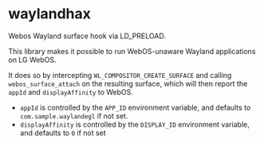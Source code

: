 # waylandhax
 
Webos Wayland surface hook via LD_PRELOAD.

This library makes it possible to run WebOS-unaware Wayland applications on LG WebOS.

It does so by intercepting `WL_COMPOSITOR_CREATE_SURFACE` and calling `webos_surface_attach` on the resulting surface, which will then report the `appId` and `displayAffinity` to WebOS.

- `appId` is controlled by the `APP_ID` environment variable, and defaults to `com.sample.waylandegl` if not set.
- `displayAffinity` is controlled by the `DISPLAY_ID` environment variable, and defaults to `0` if not set